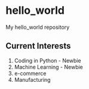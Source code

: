 # hello_world
My hello_world repository

## Current Interests
1. Coding in Python - Newbie
2. Machine Learning - Newbie
3. e-commerce
4. Manufacturing

